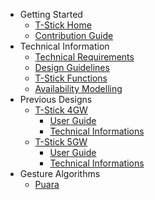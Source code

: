 - Getting Started
  - [T-Stick Home](README)
  - [Contribution Guide](Contribution.md)
- Technical Information
  - [Technical Requirements](Technical%20Requirements%20and%20Constraints.md)
  - [Design Guidelines](T-Stick%20Design%20Guidelines.md)
  - [T-Stick Functions](T-Stick-functions.md)
  - [Availability Modelling](Availability%20Modelling.md)
- Previous Designs
  - [T-Stick 4GW](./designs/T-Stick%204GW.md)
    - [User Guide](./designs/T-Stick%204GW/Getting%20Started.md)
    - [Technical Informations](./designs/T-Stick%204GW/Technical%20Information.md)
  - [T-Stick 5GW](./designs/T-Stick%205GW.md)
    - [User Guide](./designs/T-Stick%205GW/Getting%20Started.md)
    - [Technical Informations](./designs/T-Stick%205GW/Technical%20Information.md)
- Gesture Algorithms
  - [Puara](./algorithms/Puara%20Gestures.md)